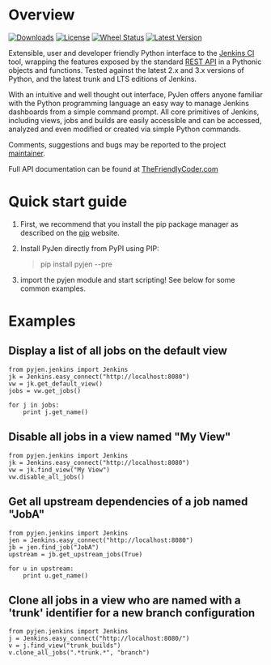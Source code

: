<!---
This is a readme file encoded in markdown format, intended for use on the summary page for the pyjen
github project. Care should be taken to make sure the encoding is compatible with github's markdown
syntax. See this site for details:
http://daringfireball.net/projects/markdown/syntax
-->

Overview
============
[![Downloads](https://pypip.in/download/pyjen/badge.png)](https://pypi.python.org/pypi/pyjen/)
[![License](https://pypip.in/license/pyjen/badge.png)](https://pypi.python.org/pypi/pyjen/)
[![Wheel Status](https://pypip.in/wheel/pyjen/badge.png)](https://pypi.python.org/pypi/pyjen/)
[![Latest Version](https://pypip.in/version/pyjen/badge.png)](https://pypi.python.org/pypi/pyjen/)

Extensible, user and developer friendly Python interface to the [Jenkins CI](http://jenkins-ci.org/) tool, wrapping
the features exposed by the standard [REST API](https://wiki.jenkins-ci.org/display/JENKINS/Remote+access+API) in a 
Pythonic objects and functions. Tested against the latest 2.x and 3.x versions of Python, and the
latest trunk and LTS editions of Jenkins.

With an intuitive and well thought out interface, PyJen offers anyone familiar with the Python programming
language an easy way to manage Jenkins dashboards from a simple command prompt. All core primitives of Jenkins,
including views, jobs and builds are easily accessible and can be accessed, analyzed and even modified or created
via simple Python commands.

Comments, suggestions and bugs may be reported to the project [maintainer](mailto:kevin@thefriendlycoder.com).

Full API documentation can be found at [TheFriendlyCoder.com](http://www.thefriendlycoder.com/PyJen)

Quick start guide
=================
1. First, we recommend that you install the pip package manager as described on the [pip](http://www.pip-installer.org/en/latest/installing.html) website.

2. Install PyJen directly from PyPI using PIP: 

    > pip install pyjen --pre

3. import the pyjen module and start scripting! See below for some common examples.

Examples
====================
Display a list of all jobs on the default view
-----------------------------------------------
    from pyjen.jenkins import Jenkins
    jk = Jenkins.easy_connect("http://localhost:8080")
    vw = jk.get_default_view()
    jobs = vw.get_jobs()
    
    for j in jobs:
        print j.get_name()
        
Disable all jobs in a view named "My View"
---------------------------------------------
    from pyjen.jenkins import Jenkins
    jk = Jenkins.easy_connect("http://localhost:8080")
    vw = jk.find_view("My View")
    vw.disable_all_jobs()
    
Get all upstream dependencies of a job named "JobA"
-----------------------------------------------------
    from pyjen.jenkins import Jenkins
    jen = Jenkins.easy_connect("http://localhost:8080")
    jb = jen.find_job("JobA")
    upstream = jb.get_upstream_jobs(True)
    
    for u in upstream:
        print u.get_name()

Clone all jobs in a view who are named with a 'trunk' identifier for a new branch configuration
------------------------------------------------------------------------------------------------
    from pyjen.jenkins import Jenkins
    j = Jenkins.easy_connect("http://localhost:8080/")
    v = j.find_view("trunk_builds")
    v.clone_all_jobs(".*trunk.*", "branch")
